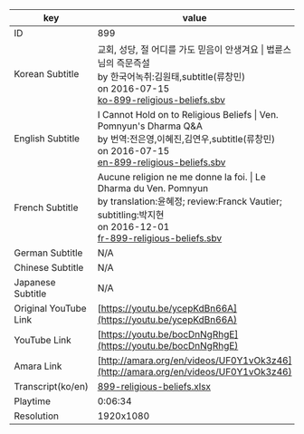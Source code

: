 |  key  |  value  |
|-------|---------|
| ID            | 899 |
| Korean Subtitle | 교회, 성당, 절 어디를 가도 믿음이 안생겨요 \| 법륜스님의 즉문즉설<br>by 한국어녹취:김원태,subtitle(류창민)<br>on 2016-07-15<br>[ko-899-religious-beliefs.sbv](https://github.com/jungtosociety/dharma-qna/raw/master/sub/899/ko-899-religious-beliefs.sbv)<br>|
| English Subtitle | I Cannot Hold on to Religious Beliefs  \| Ven. Pomnyun's Dharma Q&A<br>by 번역:전은영,이혜진,김연우,subtitle(류창민)<br>on 2016-07-15<br>[en-899-religious-beliefs.sbv](https://github.com/jungtosociety/dharma-qna/raw/master/sub/899/en-899-religious-beliefs.sbv)<br>|
| French Subtitle | Aucune religion ne me donne la foi. \| Le Dharma du Ven. Pomnyun<br>by translation:윤혜정; review:Franck Vautier; subtitling:박지현<br>on 2016-12-01<br>[fr-899-religious-beliefs.sbv](https://github.com/jungtosociety/dharma-qna/raw/master/sub/899/fr-899-religious-beliefs.sbv)<br>|
| German Subtitle | N/A |
| Chinese Subtitle | N/A |
| Japanese Subtitle | N/A |
| Original YouTube Link  | [https://youtu.be/ycepKdBn66A](https://youtu.be/ycepKdBn66A) |
| YouTube Link  | [https://youtu.be/bocDnNgRhgE](https://youtu.be/bocDnNgRhgE) |
| Amara Link    | [http://amara.org/en/videos/UF0Y1vOk3z46](http://amara.org/en/videos/UF0Y1vOk3z46) |
| Transcript(ko/en) | [899-religious-beliefs.xlsx](https://github.com/jungtosociety/dharma-qna/raw/master/sub/899/899-religious-beliefs.xlsx) |
| Playtime | 0:06:34 |
| Resolution | 1920x1080|
